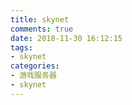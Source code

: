 ```yaml
---
title: skynet
comments: true
date: 2018-11-30 16:12:15
tags:
- skynet
categories:
- 游戏服务器
- skynet
---
```

